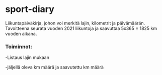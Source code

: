 # sport-diary

Liikuntapäiväkirja, johon voi merkitä lajin, kilometrit ja päivämäärän. Tavoitteena seurata vuoden 2021 liikuntoja ja saavuttaa 5x365 = 1825 km vuoden aikana.

### Toiminnot:
-Listaus lajin mukaan

-jäljellä oleva km määrä ja saavutettu km määrä
